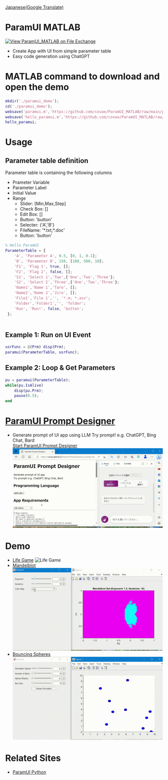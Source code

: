[Japanese(Google Translate)](https://github-com.translate.goog/covao/ParamUI_MATLAB?_x_tr_sl=en&_x_tr_tl=ja&_x_tr_hl=ja&_x_tr_pto=wapp)  
# ParamUI MATLAB
[![View ParamUI_MATLAB on File Exchange](https://www.mathworks.com/matlabcentral/images/matlab-file-exchange.svg)](https://jp.mathworks.com/matlabcentral/fileexchange/130169-paramui_matlab)  
- Create App with UI from simple parameter table
- Easy code generation using ChatGPT

# MATLAB command to download and open the demo
~~~matlab
mkdir('./paramui_demo');
cd('./paramui_demo');
websave('paramui.m','https://github.com/covao/ParamUI_MATLAB/raw/main/paramui.m');
websave('hello_paramui.m','https://github.com/covao/ParamUI_MATLAB/raw/main/hello_paramui.m');
hello_paramui;
~~~
# Usage
## Parameter table definition
Parameter table is containing the following columns  
- Prameter Variable
- Parameter Label
- Initial Value
- Range 
  - Slider: [Min,Max,Step]
  - Check Box: []  
  - Edit Box: []  
  - Button: 'button'  
  - Selecter: {'A','B'}
  - FileName: '\*.txt;\*.doc'
  - Button: 'button'

~~~ matlab
% Hello ParamUI
ParameterTable = { 
    'A', 'Parameter A', 0.5, [0, 1, 0.1];
    'B', 'Parameter B', 150, [100, 500, 10];
    'F1', 'Flag 1', true, [];
    'F2', 'Flag 2', false, [];
    'S1', 'Select 1','Two',{'One','Two','Three'};
    'S2', 'Select 2','Three',{'One','Two','Three'};
    'Name1','Name 1','Taro', [];
    'Name2','Name 2','Jiro', [];
    'File1','File 1','', '*.m; *.asv';
    'Folder','Folder1','', 'folder';
    'Run', 'Run!', false, 'button';
 };
 
~~~

## Example 1: Run on UI Event
~~~ matlab
usrFunc = @(Prm) disp(Prm);
paramui(ParameterTable, usrFunc);

~~~

## Example 2: Loop & Get Parameters
~~~ matlab
pu = paramui(ParameterTable);
while(pu.IsAlive)
    disp(pu.Prm);
    pause(0.5);
end

~~~

# [ParamUI Prompt Designer](https://covao.github.io/ParamUI/html/paramui_prompt_designer.html?lang=MATLAB)
- Generate prompt of UI app using LLM
Try prompt! e.g. ChatGPT, Bing Chat, Bard  
 [Start ParamUI Prompt Designer](https://covao.github.io/ParamUI/html/paramui_prompt_designer.html?lang=MATLAB)
 ![Prompt Designer](img/paramui_prompt_designer.gif)

# Demo
- [Life Game](lifegame.m)
![Life Game](img/lifegame_matlab.gif)
- [Mandelblot](mandelbrot.m)
![Mandelblot](img/mandelblot_matlab.gif)
- [Bouncing Spheres](bouncing_spheres.m)
![Bouncing Spheres](img/bouncing_spheres_matlab.gif)
# Related Sites
- [ParamUI Python](https://github.com/covao/ParamUI)

